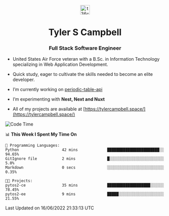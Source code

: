<p align="center">
<a href="https://www.linkedin.com/in/t36campbell" target="blank"><img align="center" src="https://ik.imagekit.io/t36campbell/Portfolio/linkedin.png.original_m8bbGgPh6.png" alt="t36campbell" height="30" width="30" /></a>
</p>
<h1 align="center">Tyler S Campbell</h1>
<h3 align="center">Full Stack Software Engineer</h3>

* United States Air Force veteran with a B.Sc. in Information Technology specializing in Web Application Development. 

* Quick study, eager to cultivate the skills needed to become an elite developer.

* I’m currently working on [periodic-table-api](https://github.com/t36campbell/periodic-table-api)

* I’m experimenting with **Nest, Next and Nuxt**

* All of my projects are available at [https://tylercampbell.space/](https://tylercampbell.space/)

<!--START_SECTION:waka-->
![Code Time](http://img.shields.io/badge/Code%20Time-1%2C657%20hrs%2039%20mins-blue)

📊 **This Week I Spent My Time On** 

```text
💬 Programming Languages: 
Python                   42 mins             ███████████████████████░░   94.65% 
GitIgnore file           2 mins              █░░░░░░░░░░░░░░░░░░░░░░░░   5.0% 
Markdown                 0 secs              ░░░░░░░░░░░░░░░░░░░░░░░░░   0.35%

🐱‍💻 Projects: 
pytos2-ce                35 mins             ███████████████████░░░░░░   78.45% 
pytos2-ee                9 mins              █████░░░░░░░░░░░░░░░░░░░░   21.55%

```


 Last Updated on 16/06/2022 21:33:13 UTC
<!--END_SECTION:waka-->
